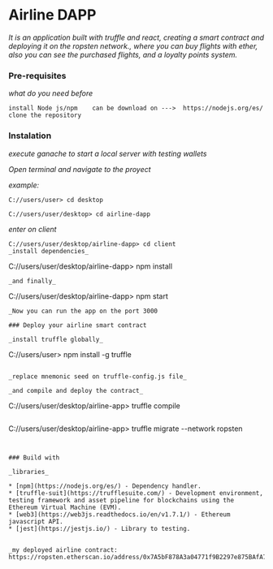 # Airline DAPP

_It is an application built with truffle and react, creating a smart contract and deploying it on the ropsten network., where you can buy flights with ether, also you can see the purchased flights, and a loyalty points system._

### Pre-requisites

_what do you need before_

```
install Node js/npm    can be download on --->  https://nodejs.org/es/
clone the repository
```

### Instalation

_execute ganache to start a local server with testing wallets_

_Open terminal and navigate to the proyect_

_example:_
```
C://users/user> cd desktop
```
```
C://users/user/desktop> cd airline-dapp
```
_enter on client_

```
C://users/user/desktop/airline-dapp> cd client
_install dependencies_

```
C://users/user/desktop/airline-dapp> npm install
```
_and finally_
```
C://users/user/desktop/airline-dapp> npm start
```
_Now you can run the app on the port 3000

### Deploy your airline smart contract

_install truffle globally_
```
C://users/user> npm install -g truffle
```

_replace mnemonic seed on truffle-config.js file_

_and compile and deploy the contract_

```
C://users/user/desktop/airline-app> truffle compile
```
```
C://users/user/desktop/airline-app> truffle migrate --network ropsten
```


### Build with 

_libraries_

* [npm](https://nodejs.org/es/) - Dependency handler.
* [truffle-suit](https://trufflesuite.com/) - Development environment, testing framework and asset pipeline for blockchains using the Ethereum Virtual Machine (EVM).
* [web3](https://web3js.readthedocs.io/en/v1.7.1/) - Ethereum javascript API.
* [jest](https://jestjs.io/) - Library to testing.


_my deployed airline contract: https://ropsten.etherscan.io/address/0x7A5bF878A3a04771f9B2297e875BAfA78fAe4C0A_